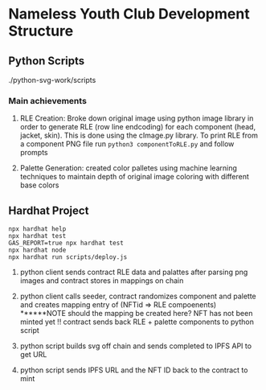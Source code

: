 # Nameless Youth Club Development Structure



## Python Scripts
./python-svg-work/scripts

### Main achievements
1) RLE Creation: Broke down original image using python image library in order to generate RLE (row line endcoding) for each component (head, jacket, skin). This is done using the cImage.py library. To print RLE from a component PNG file run ```python3 componentToRLE.py``` and follow prompts

2) Palette Generation: created color palletes using machine learning techniques to maintain depth of original image coloring with different base colors


## Hardhat Project


```shell
npx hardhat help
npx hardhat test
GAS_REPORT=true npx hardhat test
npx hardhat node
npx hardhat run scripts/deploy.js
```


1) python client sends contract RLE data and palattes after parsing png images and contract stores in mappings on chain

2) python client calls seeder, contract randomizes component and palette and creates mapping entry of (NFTid => RLE compoenents)
    ******NOTE should the mapping be created here? NFT has not been minted yet !!
    contract sends back RLE + palette components to python script 

3) python script builds svg off chain and sends completed to IPFS API to get URL

4) python script sends IPFS URL and the NFT ID back to the contract to mint 

